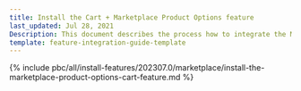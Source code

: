 ```yaml
---
title: Install the Cart + Marketplace Product Options feature
last_updated: Jul 28, 2021
Description: This document describes the process how to integrate the Marketplace Product Options feature into a Spryker project.
template: feature-integration-guide-template
---
```


{% include pbc/all/install-features/202307.0/marketplace/install-the-marketplace-product-options-cart-feature.md %} <!-- To edit, see /_includes/pbc/all/install-features/202307.0/marketplace/install-the-marketplace-product-options-cart-feature.md -->
